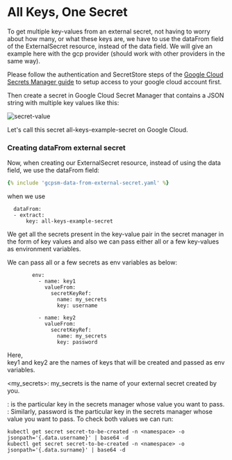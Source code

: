 # All Keys, One Secret

To get multiple key-values from an external secret, not having to worry about how many, or what these keys are, we have to use the dataFrom field of the ExternalSecret resource, instead of the data field. We will give an example here with the gcp provider (should work with other providers in the same way).

Please follow the authentication and SecretStore steps of the [Google Cloud Secrets Manager guide](../provider/google-secrets-manager.md) to setup access to your google cloud account first.

Then create a secret in Google Cloud Secret Manager that contains a JSON string with multiple key values like this:

![secret-value](../pictures/screenshot_json_string_gcp_secret_value.png)

Let's call this secret all-keys-example-secret on Google Cloud.


### Creating dataFrom external secret

Now, when creating our ExternalSecret resource, instead of using the data field, we use the dataFrom field:

```yaml
{% include 'gcpsm-data-from-external-secret.yaml' %}
```
when we use 
```
  dataFrom:
  - extract:
      key: all-keys-example-secret
```
We get all the secrets present in the key-value pair in the secret manager in the form of key values and also we can pass either all or a few key-values as environment variables.

We can pass all or a few secrets as env variables as below:
```
        env:
          - name: key1
            valueFrom:
              secretKeyRef:
                name: my_secrets
                key: username

          - name: key2
            valueFrom:
              secretKeyRef:
                name: my_secrets
                key: password
```

Here, <br>
key1 and key2 are the names of keys that will be created and passed as env variables.

<my_secrets>: my_secrets is the name of your external secret created by you.

<username>: is the particular key in the secrets manager whose value you want to pass.
<password>: Similarly, password is the particular key in the secrets manager whose value you want to pass.
To check both values we can run:
```
kubectl get secret secret-to-be-created -n <namespace> -o jsonpath='{.data.username}' | base64 -d
kubectl get secret secret-to-be-created -n <namespace> -o jsonpath='{.data.surname}' | base64 -d
```
